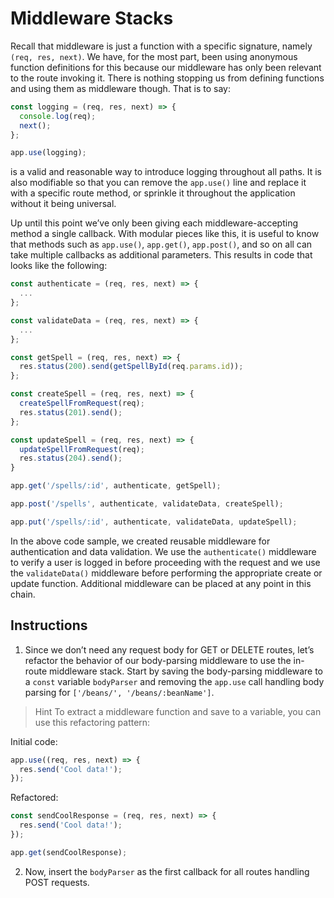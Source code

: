 # Middleware Stacks

Recall that middleware is just a function with a specific signature, namely ``(req, res, next)``. We have, for the most part, been using anonymous function definitions for this because our middleware has only been relevant to the route invoking it. There is nothing stopping us from defining functions and using them as middleware though. That is to say:

```javascript
const logging = (req, res, next) => {
  console.log(req);
  next();
};

app.use(logging);
```

is a valid and reasonable way to introduce logging throughout all paths. It is also modifiable so that you can remove the ``app.use()`` line and replace it with a specific route method, or sprinkle it throughout the application without it being universal.

Up until this point we’ve only been giving each middleware-accepting method a single callback. With modular pieces like this, it is useful to know that methods such as ``app.use()``, ``app.get()``, ``app.post()``, and so on all can take multiple callbacks as additional parameters. This results in code that looks like the following:

```javascript
const authenticate = (req, res, next) => {
  ...
};

const validateData = (req, res, next) => {
  ...
};

const getSpell = (req, res, next) => {
  res.status(200).send(getSpellById(req.params.id));
};

const createSpell = (req, res, next) => {
  createSpellFromRequest(req);
  res.status(201).send();
};

const updateSpell = (req, res, next) => {
  updateSpellFromRequest(req);
  res.status(204).send();
}

app.get('/spells/:id', authenticate, getSpell);

app.post('/spells', authenticate, validateData, createSpell);

app.put('/spells/:id', authenticate, validateData, updateSpell);
```

In the above code sample, we created reusable middleware for authentication and data validation. We use the ``authenticate()`` middleware to verify a user is logged in before proceeding with the request and we use the ``validateData()`` middleware before performing the appropriate create or update function. Additional middleware can be placed at any point in this chain.

## Instructions
1. Since we don’t need any request body for GET or DELETE routes, let’s refactor the behavior of our body-parsing middleware to use the in-route middleware stack. Start by saving the body-parsing middleware to a ``const`` variable ``bodyParser`` and removing the ``app.use`` call handling body parsing for ``['/beans/', '/beans/:beanName']``.

> Hint
To extract a middleware function and save to a variable, you can use this refactoring pattern:

Initial code:

```javascript
app.use((req, res, next) => {
  res.send('Cool data!');
});
```

Refactored:

```javascript
const sendCoolResponse = (req, res, next) => {
  res.send('Cool data!');
});

app.get(sendCoolResponse);
```

2. Now, insert the ``bodyParser`` as the first callback for all routes handling POST requests.